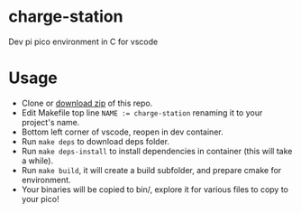 # charge-station

Dev pi pico environment in C for vscode

# Usage

- Clone or [download zip](https://github.com/xackery/charge-station/archive/refs/heads/main.zip) of this repo.
- Edit Makefile top line `NAME := charge-station` renaming it to your project's name.
- Bottom left corner of vscode, reopen in dev container.
- Run `make deps` to download deps folder.
- Run `make deps-install` to install dependencies in container (this will take a while).
- Run `make build`, it will create a build subfolder, and prepare cmake for environment.
- Your binaries will be copied to bin/, explore it for various files to copy to your pico!